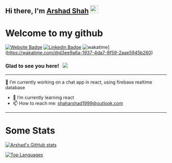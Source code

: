 ## Hi there, I'm <a href="https://arshadshah.com" target="_blank">Arshad Shah</a> <img src="https://media.giphy.com/media/hvRJCLFzcasrR4ia7z/giphy.gif" width="25px">

# Welcome to my github

[![Website Badge](https://img.shields.io/badge/Website-3b5998?style=flat-square&logo=google-chrome&logoColor=white)](https://arshadshah.com)
[![Linkedin Badge](https://img.shields.io/badge/-LinkedIn-0e76a8?style=flat-square&logo=Linkedin&logoColor=white)](https://linkedin.com/in/arshadshah)
![wakatime](https://wakatime.com/badge/user/d3ee9a6a-1937-4da7-8f59-2aae5945b260.svg)](https://wakatime.com/@d3ee9a6a-1937-4da7-8f59-2aae5945b260)
### Glad to see you here! &nbsp; ![](https://visitor-badge.glitch.me/badge?page_id=arshad-shah.arshad-shah)

---

🔭 I’m currently working on a chat app in react, using firebase realtime database

- 🌱 I’m currently learning react
- 📫 How to reach me: shaharshad1999@outlook.com

---

# Some Stats

[![Arshad's GitHub stats](https://github-readme-stats.vercel.app/api?username=arshad-shah&show_icons=true)](https://github.com/anuraghazra/github-readme-stats)

[![Top Languages](https://github-readme-stats.vercel.app/api/top-langs/?username=arshad-shah&layout=compact)](https://github.com/anuraghazra/github-readme-stats)
